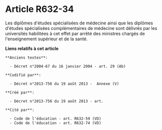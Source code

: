 # Article R632-34

Les diplômes d'études spécialisées de médecine ainsi que les diplômes d'études spécialisées complémentaires de médecine sont
délivrés par les universités habilitées à cet effet par arrêté des ministres chargés de l'enseignement supérieur et de la
santé.

**Liens relatifs à cet article**

	**Anciens textes**:

	  - Décret n°2004-67 du 16 janvier 2004 - art. 29 (Ab)

	**Codifié par**:

	  - Décret n°2013-756 du 19 août 2013 -  Annexe (V)

	**Créé par**:

	  - Décret n°2013-756 du 19 août 2013 - art.

	**Cité par**:

	  - Code de l'éducation - art. R632-59 (VD)
	  - Code de l'éducation - art. R632-74 (VD)
